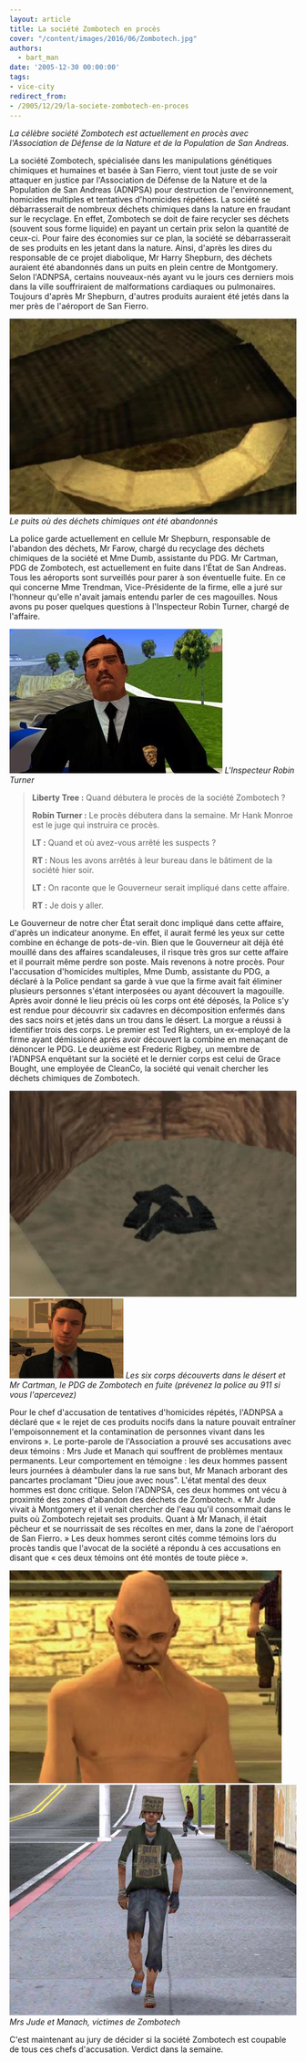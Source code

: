 ```yaml
---
layout: article
title: La société Zombotech en procès
cover: "/content/images/2016/06/Zombotech.jpg"
authors:
  - bart_man
date: '2005-12-30 00:00:00'
tags:
- vice-city
redirect_from:
- /2005/12/29/la-societe-zombotech-en-proces
---
```


_La célèbre société Zombotech est actuellement en procès avec l'Association de Défense de la Nature et de la Population de San Andreas._

La société Zombotech, spécialisée dans les manipulations génétiques chimiques et humaines et basée à San Fierro, vient tout juste de se voir attaquer en justice par l'Association de Défense de la Nature et de la Population de San Andreas (ADNPSA) pour destruction de l'environnement, homicides multiples et tentatives d'homicides répétées. La société se débarrasserait de nombreux déchets chimiques dans la nature en fraudant sur le recyclage. En effet, Zombotech se doit de faire recycler ses déchets (souvent sous forme liquide) en payant un certain prix selon la quantité de ceux-ci. Pour faire des économies sur ce plan, la société se débarrasserait de ses produits en les jetant dans la nature. Ainsi, d'après les dires du responsable de ce projet diabolique, Mr Harry Shepburn, des déchets auraient été abandonnés dans un puits en plein centre de Montgomery. Selon l'ADNPSA, certains nouveaux-nés ayant vu le jours ces derniers mois dans la ville souffriraient de malformations cardiaques ou pulmonaires. Toujours d'après Mr Shepburn, d'autres produits auraient été jetés dans la mer près de l'aéroport de San Fierro.

![Le puits où des déchets chimiques ont été abandonnés](/content/images/2005/01/Bouche_d___gout.jpg)
_Le puits où des déchets chimiques ont été abandonnés_

La police garde actuellement en cellule Mr Shepburn, responsable de l'abandon des déchets, Mr Farow, chargé du recyclage des déchets chimiques de la société et Mme Dumb, assistante du PDG. Mr Cartman, PDG de Zombotech, est actuellement en fuite dans l'État de San Andreas. Tous les aéroports sont surveillés pour parer à son éventuelle fuite. En ce qui concerne Mme Trendman, Vice-Présidente de la firme, elle a juré sur l'honneur qu'elle n'avait jamais entendu parler de ces magouilles. Nous avons pu poser quelques questions à l'Inspecteur Robin Turner, chargé de l'affaire.

![L'Inspecteur Robin Turner](/content/images/2005/01/Officier_Turner.jpg)
_L'Inspecteur Robin Turner_

> **Liberty Tree :** Quand débutera le procès de la société Zombotech ?
> 
> **Robin Turner :** Le procès débutera dans la semaine. Mr Hank Monroe est le juge qui instruira ce procès.
> 
> **LT :** Quand et où avez-vous arrêté les suspects ?
> 
> **RT :** Nous les avons arrêtés à leur bureau dans le bâtiment de la société hier soir.
> 
> **LT :** On raconte que le Gouverneur serait impliqué dans cette affaire.
> 
> **RT :** Je dois y aller.

Le Gouverneur de notre cher État serait donc impliqué dans cette affaire, d'après un indicateur anonyme. En effet, il aurait fermé les yeux sur cette combine en échange de pots-de-vin. Bien que le Gouverneur ait déjà été mouillé dans des affaires scandaleuses, il risque très gros sur cette affaire et il pourrait même perdre son poste. Mais revenons à notre procès. Pour l'accusation d'homicides multiples, Mme Dumb, assistante du PDG, a déclaré à la Police pendant sa garde à vue que la firme avait fait éliminer plusieurs personnes s'étant interposées ou ayant découvert la magouille. Après avoir donné le lieu précis où les corps ont été déposés, la Police s'y est rendue pour découvrir six cadavres en décomposition enfermés dans des sacs noirs et jetés dans un trou dans le désert. La morgue a réussi à identifier trois des corps. Le premier est Ted Righters, un ex-employé de la firme ayant démissioné après avoir découvert la combine en menaçant de dénoncer le PDG. Le deuxième est Frederic Rigbey, un membre de l'ADNPSA enquêtant sur la société et le dernier corps est celui de Grace Bought, une employée de CleanCo, la société qui venait chercher les déchets chimiques de Zombotech.

![](/content/images/2005/01/Corps.jpg)
![](/content/images/2005/01/PDG_Zombotech.jpg)
_Les six corps découverts dans le désert et Mr Cartman, le PDG de Zombotech en fuite (prévenez la police au 911 si vous l'apercevez)_

Pour le chef d'accusation de tentatives d'homicides répétés, l'ADNPSA a déclaré que « le rejet de ces produits nocifs dans la nature pouvait entraîner l'empoisonnement et la contamination de personnes vivant dans les environs ». Le porte-parole de l'Association a prouvé ses accusations avec deux témoins : Mrs Jude et Manach qui souffrent de problèmes mentaux permanents. Leur comportement en témoigne : les deux hommes passent leurs journées à déambuler dans la rue sans but, Mr Manach arborant des pancartes proclamant "Dieu joue avec nous". L'état mental des deux hommes est donc critique. Selon l'ADNPSA, ces deux hommes ont vécu à proximité des zones d'abandon des déchets de Zombotech. « Mr Jude vivait à Montgomery et il venait chercher de l'eau qu'il consommait dans le puits où Zombotech rejetait ses produits. Quant à Mr Manach, il était pêcheur et se nourrissait de ses récoltes en mer, dans la zone de l'aéroport de San Fierro. » Les deux hommes seront cités comme témoins lors du procès tandis que l'avocat de la société a répondu à ces accusations en disant que « ces deux témoins ont été montés de toute pièce ».

![](/content/images/2005/01/Fou.jpg)
![Mrs Jude et Manach, victimes de Zombotech](/content/images/2005/01/Clochard_fou.jpg)
_Mrs Jude et Manach, victimes de Zombotech_

C'est maintenant au jury de décider si la société Zombotech est coupable de tous ces chefs d'accusation. Verdict dans la semaine.